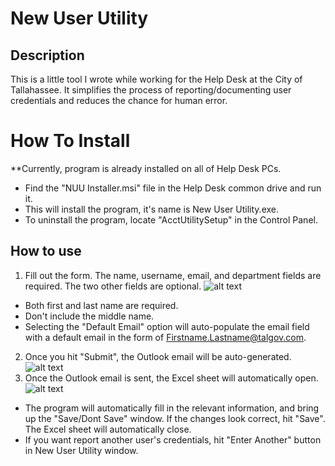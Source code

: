 # New User Utility

## Description
This is a little tool I wrote while working for the Help Desk at the City of Tallahassee. It simplifies the process of reporting/documenting user credentials and reduces the chance for human error. 

# How To Install
**Currently, program is already installed on all of Help Desk PCs.
- Find the "NUU Installer.msi" file in the Help Desk common drive and run it. 
- This will install the program, it's name is New User Utility.exe. 
- To uninstall the program, locate "AcctUtilitySetup" in the Control Panel.  

## How to use
1. Fill out the form. The name, username, email, and department fields are required. The two other fields are optional.
![alt text](https://i.imgur.com/knrAcKw.png)
- Both first and last name are required.  
- Don't include the middle name.
- Selecting the "Default Email" option will auto-populate the email field with a default email in the form of 
Firstname.Lastname@talgov.com. 
2. Once you hit "Submit", the Outlook email will be auto-generated. 
![alt text](https://i.imgur.com/l0nKF7V.png)
3. Once the Outlook email is sent, the Excel sheet will automatically open. 
![alt text](https://i.imgur.com/waQWyMv.png)
- The program will automatically fill in the relevant information, and bring up the "Save/Dont Save" window. If the changes look correct, hit "Save". The Excel sheet will automatically close.
- If you want report another user's credentials, hit "Enter Another" button in New User Utility window.
